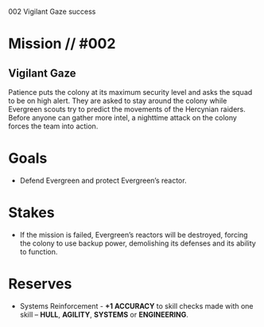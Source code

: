 002
Vigilant Gaze
success

# Mission // #002

## Vigilant Gaze

Patience puts the colony at its maximum security level and asks the squad to be on high alert. They are asked to stay around the colony while Evergreen scouts try to predict the movements of the Hercynian raiders.  
Before anyone can gather more intel, a nighttime attack on the colony forces the team into action.

# Goals

- Defend Evergreen and protect Evergreen’s reactor.

# Stakes

- If the mission is failed, Evergreen’s reactors will be destroyed, forcing the colony to use backup power, demolishing its defenses and its ability to function.

# Reserves

- Systems Reinforcement - **+1 ACCURACY** to skill checks made with one skill – **HULL**, **AGILITY**, **SYSTEMS** or **ENGINEERING**.